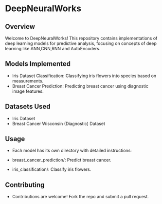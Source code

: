 # DeepNeuralWorks

## Overview
Welcome to DeepNeuralWorks! This repository contains implementations of deep learning models for predictive analysis, focusing on concepts of deep learning like ANN,CNN,RNN and AutoEncoders.

## Models Implemented

- Iris Dataset Classification: Classifying iris flowers into species based on measurements.
- Breast Cancer Prediction: Predicting breast cancer using diagnostic image features.

## Datasets Used
- Iris Dataset
- Breast Cancer Wisconsin (Diagnostic) Dataset

## Usage
- Each model has its own directory with detailed instructions:

- breast_cancer_prediction/: Predict breast cancer.
- iris_classification/: Classify iris flowers.

## Contributing

- Contributions are welcome! Fork the repo and submit a pull request.
